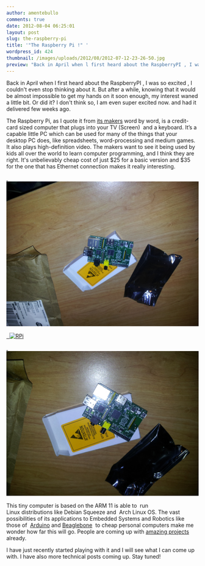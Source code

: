 ```yaml
---
author: amentebullo
comments: true
date: 2012-08-04 06:25:01
layout: post
slug: the-raspberry-pi
title: '"The Raspberry Pi !" '
wordpress_id: 424
thumbnail: /images/uploads/2012/08/2012-07-12-23-26-50.jpg
preview: "Back in April when l first heard about the RaspberryPI , I was so excited , I couldn't even stop thinking about it. But after a while, knowing that it would be almost impossible to get my hands on it soon enough, my interest waned a little bit.."
---
```


Back in April when l first heard about the RaspberryPI , I was so excited , I couldn't even stop thinking about it. But after a while, knowing that it would be almost impossible to get my hands on it soon enough, my interest waned a little bit. Or did it? I don't think so, I am even super excited now. and had it delivered few weeks ago.

The Raspberry Pi, as I quote it from [its makers](http://www.raspberrypi.org) word by word, is a credit-card sized computer that plugs into your TV (Screen)  and a keyboard. It’s a capable little PC which can be used for many of the things that your desktop PC does, like spreadsheets, word-processing and medium games. It also plays high-definition video. The makers want to see it being used by kids all over the world to learn computer programming, and I think they are right. It's unbelievably cheap cost of just $25 for a basic version and $35 for the one that has Ethernet connection makes it really interesting.

[  ![RPi](/images/uploads/2012/08/2012-07-12-23-26-50.jpg)](/images/uploads/2012/08/2012-07-12-23-26-50.jpg)

[  ![RPi](/images/uploads/2012/08/2012-07-12-23-26-23.jpg)](/images/uploads/2012/08/2012-07-12-23-26-23.jpg)

[  ![RPi](/images/uploads/2012/08/2012-07-12-23-26-29.jpg)](/images/uploads/2012/08/2012-07-12-23-26-29.jpg)



This tiny computer is based on the ARM 11 is able to  run Linux distributions like Debian Squeeze and  Arch Linux OS. The vast possibilities of its applications to Embedded Systems and Robotics like those of  [Arduino](http://arduino.cc) and [Beaglebone](http://beaglebone.org)  to cheap personal computers make me wonder how far this will go. People are coming up with [amazing projects](http://raspberrypi.org) already.

I have just recently started playing with it and I will see what I can come up with. I have also more technical posts coming up. Stay tuned!
